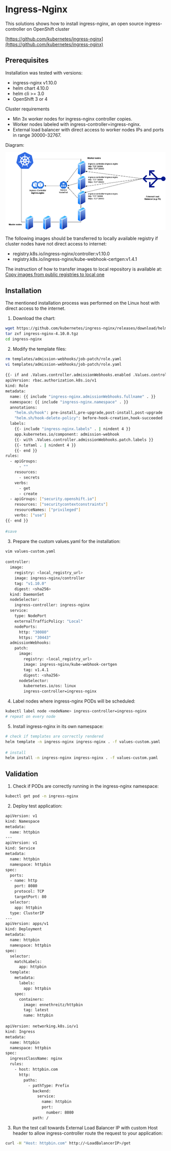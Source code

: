 # Ingress-Nginx

This solutions shows how to install ingress-nginx, an open source ingress-controller on OpenShift cluster

[https://github.com/kubernetes/ingress-nginx](https://github.com/kubernetes/ingress-nginx)

## Prerequisites

Installation was tested with versions:
- ingress-nginx v1.10.0
- helm chart 4.10.0
- helm cli >= 3.0
- OpenShift 3 or 4

Cluster requirements
- Min 3x worker nodes for ingress-nginx controller copies.
- Worker nodes labeled with ingress-controller=ingress-nginx.
- External load balancer with direct access to worker nodes IPs and ports in range 30000-32767.

Diagram:

![ingress-nginx schema](ingress-nginx-openshift.drawio.png "ingress-nginx")

The following images should be transferred to locally available registry if cluster nodes have not direct access to internet:
- registry.k8s.io/ingress-nginx/controller:v1.10.0
- registry.k8s.io/ingress-nginx/kube-webhook-certgen:v1.4.1

The instruction of how to transfer images to local repository is available at: [Copy images from public registries to local one](../podman/podman-copy-images.md)

## Installation

The mentioned installation process was performed on the Linux host with direct access to the internet.

1. Download the chart:

```bash
wget https://github.com/kubernetes/ingress-nginx/releases/download/helm-chart-4.10.0/ingress-nginx-4.10.0.tgz
tar zxf ingress-nginx-4.10.0.tgz
cd ingress-nginx
```

2. Modify the template files:

```bash
rm templates/admission-webhooks/job-patch/role.yaml
vi templates/admission-webhooks/job-patch/role.yaml

{{- if and .Values.controller.admissionWebhooks.enabled .Values.controller.admissionWebhooks.patch.enabled (not .Values.controller.admissionWebhooks.certManager.enabled) -}}
apiVersion: rbac.authorization.k8s.io/v1
kind: Role
metadata:
  name: {{ include "ingress-nginx.admissionWebhooks.fullname" . }}
  namespace: {{ include "ingress-nginx.namespace" . }}
  annotations:
    "helm.sh/hook": pre-install,pre-upgrade,post-install,post-upgrade
    "helm.sh/hook-delete-policy": before-hook-creation,hook-succeeded
  labels:
    {{- include "ingress-nginx.labels" . | nindent 4 }}
    app.kubernetes.io/component: admission-webhook
    {{- with .Values.controller.admissionWebhooks.patch.labels }}
    {{- toYaml . | nindent 4 }}
    {{- end }}
rules:
  - apiGroups:
      - ""
    resources:
      - secrets
    verbs:
      - get
      - create
  - apiGroups: ["security.openshift.io"]
	resources: ["securitycontextconstraints"]
	resourceNames: ["privileged"]
	verbs: ["use"]
{{- end }}

#save 
```

3. Prepare the custom values.yaml for the installation:

```bash
vim values-custom.yaml

controller:
  image:
    registry: <local_registry_url>
    image: ingress-nginx/controller
    tag: "v1.10.0"
    digest: <sha256>
  kind: DaemonSet
  nodeSelector:
    ingress-controller: ingress-nginx
  service:
    type: NodePort
    externalTrafficPolicy: "Local"
    nodePorts:
      http: "30080"
      https: "30443"
  admissionWebhooks:
    patch:
      image:
        registry: <local_registry_url>
        image: ingress-nginx/kube-webhook-certgen
        tag: v1.4.1
        digest: <sha256>
      nodeSelector:
        kubernetes.io/os: linux
		ingress-controller=ingress-nginx
```

4. Label nodes where ingress-nginx PODs will be scheduled:

```bash
kubectl label node <nodeName> ingress-controller=ingress-nginx
# repeat on every node
```

5. Install ingress-nginx in its own namespace:

```bash
# check if templates are correctly rendered
helm template -n ingress-nginx ingress-nginx . -f values-custom.yaml

# install
helm install -n ingress-nginx ingress-nginx . -f values-custom.yaml
```

## Validation

1. Check if PODs are correctly running in the ingress-nginx namespace:

```bash
kubectl get pod -n ingress-nginx
```

2. Deploy test application:

```bash
apiVersion: v1
kind: Namespace
metadata:
  name: httpbin
---
apiVersion: v1
kind: Service
metadata:
  name: httpbin
  namespace: httpbin
spec:
  ports:
  - name: http
    port: 8080
    protocol: TCP
    targetPort: 80
  selector:
    app: httpbin
  type: ClusterIP
---
apiVersion: apps/v1
kind: Deployment
metadata:
  name: httpbin
  namespace: httpbin
spec:
  selector:
    matchLabels:
      app: httpbin
  template:
    metadata:
      labels:
        app: httpbin
    spec:
      containers:
        image: ennethreitz/httpbin
		tag: latest
        name: httpbin

apiVersion: networking.k8s.io/v1
kind: Ingress
metadata:
  name: httpbin
  namespace: httpbin
spec:
  ingressClassName: nginx
  rules:
    - host: httpbin.com
      http:
        paths:
          - pathType: Prefix
            backend:
              service:
                name: httpbin
                port:
                  number: 8080
            path: /
```

3. Run the test call towards External Load Balancer IP with custom Host header to allow ingress-controller route the request to your application:

```bash
curl -H "Host: httpbin.com" http://<LoadBalancerIP>/get
```